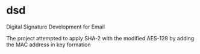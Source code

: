 # dsd
Digital Signature Development for Email

The project attempted to apply SHA-2 with the modified AES-128 by adding the MAC address in key formation
